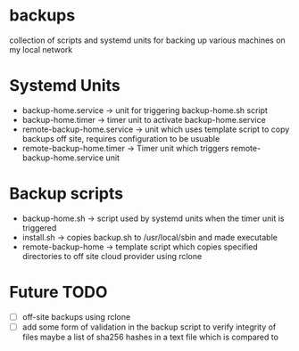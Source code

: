 # backups
collection of scripts and systemd units for backing up various machines on my local network


# Systemd Units 

* backup-home.service -> unit for triggering backup-home.sh script 
* backup-home.timer -> timer unit to activate backup-home.service 
* remote-backup-home.service -> unit which uses template script to copy backups off site, requires configuration to be usuable 
* remote-backup-home.timer -> Timer unit which triggers remote-backup-home.service unit 

# Backup scripts 

* backup-home.sh -> script used by systemd units when the timer unit is triggered
* install.sh -> copies backup.sh to /usr/local/sbin and made executable  
* remote-backup-home -> template script which copies specified directories to off site cloud provider using rclone 


# Future TODO

- [ ] off-site backups using rclone 
- [ ] add some form of validation in the backup script to verify integrity of files maybe a list of sha256 hashes in a text file which is compared to 
